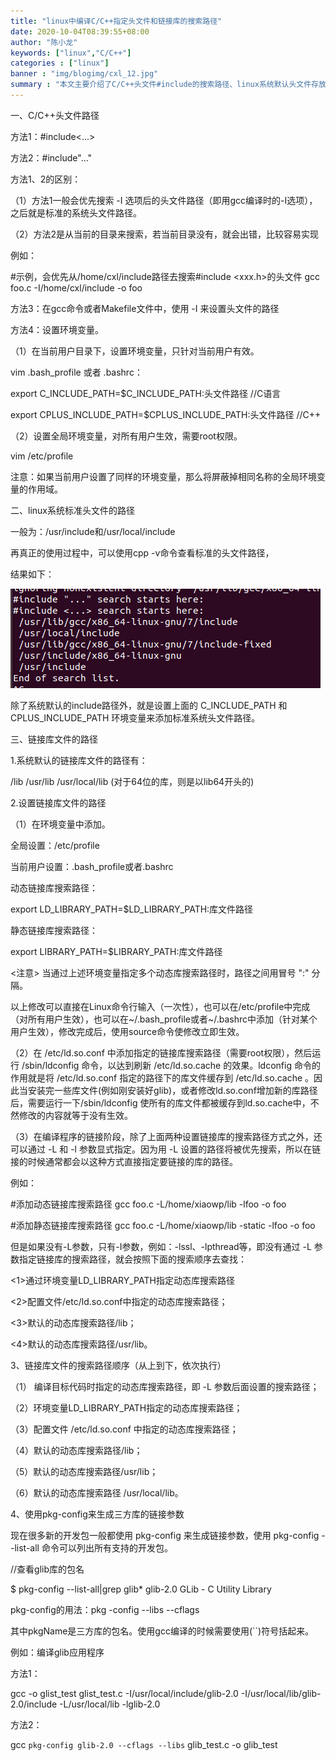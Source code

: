 ```yaml
---
title: "linux中编译C/C++指定头文件和链接库的搜索路径"
date: 2020-10-04T08:39:55+08:00
author: "陈小龙"
keywords: ["linux","C/C++"]
categories : ["linux"]
banner : "img/blogimg/cxl_12.jpg"
summary : "本文主要介绍了C/C++头文件#include的搜索路径、linux系统默认头文件存放的路径、在编译时静态链接、动态链接的搜索路径及搜索顺序，也可以自己添加文件的路径使源代码能够生成对应的目标文件。"
---
```


一、C/C++头文件路径

方法1：#include<...>

方法2：#include"..."

方法1、2的区别：

（1）方法1一般会优先搜索 -I 选项后的头文件路径（即用gcc编译时的-I选项），之后就是标准的系统头文件路径。  

（2）方法2是从当前的目录来搜索，若当前目录没有，就会出错，比较容易实现

例如：

#示例，会优先从/home/cxl/include路径去搜索#include <xxx.h>的头文件
gcc foo.c -I/home/cxl/include -o foo

方法3：在gcc命令或者Makefile文件中，使用 -I 来设置头文件的路径

方法4：设置环境变量。

（1）在当前用户目录下，设置环境变量，只针对当前用户有效。

vim .bash_profile 或者 .bashrc：

export C_INCLUDE_PATH=$C_INCLUDE_PATH:头文件路径  //C语言

export CPLUS_INCLUDE_PATH=$CPLUS_INCLUDE_PATH:头文件路径   //C++

（2）设置全局环境变量，对所有用户生效，需要root权限。

vim /etc/profile

注意：如果当前用户设置了同样的环境变量，那么将屏蔽掉相同名称的全局环境变量的作用域。

二、linux系统标准头文件的路径

一般为：/usr/include和/usr/local/include

再真正的使用过程中，可以使用cpp -v命令查看标准的头文件路径，

结果如下：

![](img/1.png)

除了系统默认的include路径外，就是设置上面的 C_INCLUDE_PATH 和 CPLUS_INCLUDE_PATH 环境变量来添加标准系统头文件路径。

三、链接库文件的路径

1.系统默认的链接库文件的路径有：

/lib      /usr/lib    /usr/local/lib   (对于64位的库，则是以lib64开头的)

2.设置链接库文件的路径

（1）在环境变量中添加。

全局设置：/etc/profile

当前用户设置：.bash_profile或者.bashrc

动态链接库搜索路径：

export LD_LIBRARY_PATH=$LD_LIBRARY_PATH:库文件路径

静态链接库搜索路径：

export LIBRARY_PATH=$LIBRARY_PATH:库文件路径

<注意> 当通过上述环境变量指定多个动态库搜索路径时，路径之间用冒号 ":" 分隔。

以上修改可以直接在Linux命令行输入（一次性），也可以在/etc/profile中完成（对所有用户生效），也可以在~/.bash_profile或者~/.bashrc中添加（针对某个用户生效），修改完成后，使用source命令使修改立即生效。

（2）在 /etc/ld.so.conf 中添加指定的链接库搜索路径（需要root权限），然后运行 /sbin/ldconfig 命令，以达到刷新 /etc/ld.so.cache 的效果。ldconfig 命令的作用就是将 /etc/ld.so.conf 指定的路径下的库文件缓存到 /etc/ld.so.cache 。因此当安装完一些库文件(例如刚安装好glib)，或者修改ld.so.conf增加新的库路径后，需要运行一下/sbin/ldconfig 使所有的库文件都被缓存到ld.so.cache中，不然修改的内容就等于没有生效。

（3）在编译程序的链接阶段，除了上面两种设置链接库的搜索路径方式之外，还可以通过 -L 和 -l 参数显式指定。因为用 -L 设置的路径将被优先搜索，所以在链接的时候通常都会以这种方式直接指定要链接的库的路径。

例如：

#添加动态链接库搜索路径
gcc foo.c -L/home/xiaowp/lib -lfoo -o foo

#添加静态链接库搜索路径
gcc foo.c -L/home/xiaowp/lib -static -lfoo -o foo

但是如果没有-L参数，只有-I参数，例如：-lssl、-lpthread等，即没有通过 -L 参数指定链接库的搜索路径，就会按照下面的搜索顺序去查找：

<1>通过环境变量LD_LIBRARY_PATH指定动态库搜索路径

<2>配置文件/etc/ld.so.conf中指定的动态库搜索路径；

<3>默认的动态库搜索路径/lib；

<4>默认的动态库搜索路径/usr/lib。

3、链接库文件的搜索路径顺序（从上到下，依次执行）

（1） 编译目标代码时指定的动态库搜索路径，即 -L 参数后面设置的搜索路径；

（2）环境变量LD_LIBRARY_PATH指定的动态库搜索路径；

（3）配置文件 /etc/ld.so.conf 中指定的动态库搜索路径；

（4）默认的动态库搜索路径/lib；

（5）默认的动态库搜索路径/usr/lib；

（6）默认的动态库搜索路径 /usr/local/lib。

4、使用pkg-config来生成三方库的链接参数

现在很多新的开发包一般都使用 pkg-config 来生成链接参数，使用 pkg-config --list-all 命令可以列出所有支持的开发包。

//查看glib库的包名

$ pkg-config --list-all|grep glib*
glib-2.0  GLib - C Utility Library

pkg-config的用法：pkg -config <pkgName> --libs --cflags

其中pkgName是三方库的包名。使用gcc编译的时候需要使用(``)符号括起来。

例如：编译glib应用程序

方法1：

gcc -o glist_test glist_test.c -I/usr/local/include/glib-2.0 -I/usr/local/lib/glib-2.0/include -L/usr/local/lib -lglib-2.0

方法2：

gcc `pkg-config glib-2.0 --cflags --libs` glib_test.c -o glib_test